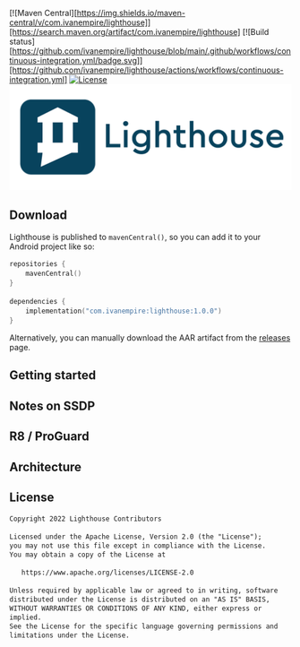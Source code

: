 [![Maven Central][https://img.shields.io/maven-central/v/com.ivanempire/lighthouse]][https://search.maven.org/artifact/com.ivanempire/lighthouse]
[![Build status][https://github.com/ivanempire/lighthouse/blob/main/.github/workflows/continuous-integration.yml/badge.svg]][https://github.com/ivanempire/lighthouse/actions/workflows/continuous-integration.yml]
[![License](https://img.shields.io/github/license/ivanempire/lighthouse)](https://github.com/facebook/fresco/blob/main/LICENSE)
![Lighthouse banner](banner.png)

## Download
Lighthouse is published to `mavenCentral()`, so you can add it to your Android project like so:

```kotlin
repositories {
	mavenCentral()
}

dependencies {
	implementation("com.ivanempire:lighthouse:1.0.0")
}
```

Alternatively, you can manually download the AAR artifact from the [releases](https://github.com/ivanempire/lighthouse/releases) page.

## Getting started

## Notes on SSDP

## R8 / ProGuard

## Architecture

## License

    Copyright 2022 Lighthouse Contributors

    Licensed under the Apache License, Version 2.0 (the "License");
    you may not use this file except in compliance with the License.
    You may obtain a copy of the License at

       https://www.apache.org/licenses/LICENSE-2.0

    Unless required by applicable law or agreed to in writing, software
    distributed under the License is distributed on an "AS IS" BASIS,
    WITHOUT WARRANTIES OR CONDITIONS OF ANY KIND, either express or implied.
    See the License for the specific language governing permissions and
    limitations under the License.